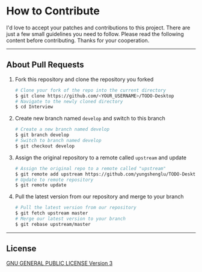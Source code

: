 # How to Contribute

I'd love to accept your patches and contributions to this project. There are just a few small guidelines you need to follow. Please read the following content before contributing. Thanks for your cooperation.

---

## About Pull Requests

1. Fork this repository and clone the repository you forked
   ```bash
   # Clone your fork of the repo into the current directory
   $ git clone https://github.com/<YOUR_USERNAME>/TODO-Desktop
   # Navigate to the newly cloned directory
   $ cd Interview
   ```
2. Create new branch named `develop` and switch to this branch
   ```bash
   # Create a new branch named develop
   $ git branch develop
   # Switch to branch named develop
   $ git checkout develop
   ```
3. Assign the original repository to a remote called `upstream` and update
   ```bash
   # Assign the original repo to a remote called "upstream"
   $ git remote add upstream https://github.com/yungshenglu/TODO-Desktop
   # Update to remote repository
   $ git remote update
   ```
4. Pull the latest version from our repository and merge to your branch
   ```bash
   # Pull the latest version from our repository
   $ git fetch upstream master
   # Merge our latest version to your branch
   $ git rebase upstream/master
   ```

---

## License

[GNU GENERAL PUBLIC LICENSE Version 3](LICENSE)
